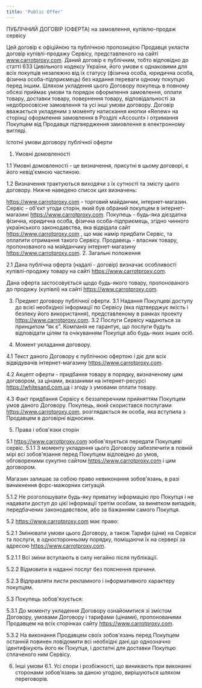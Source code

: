 ```yaml
---
title: 'Public Offer'
---
```


ПУБЛІЧНИЙ ДОГОВІР (ОФЕРТА)
на замовлення, купівлю-продаж сервісу

Цей договір є офіційною та публічною пропозицією Продавця укласти договір купівлі-продажу Сервісу, представленого на сайті www.carrotproxy.com. Даний договір є публічним, тобто відповідно до статті 633 Цивільного кодексу України, його умови є однаковими для всіх покупців незалежно від їх статусу (фізична особа, юридична особа, фізична особа-підприємець) без надання переваги одному покупцю перед іншим. Шляхом укладення цього Договору покупець в повному обсязі приймає умови та порядок оформлення замовлення, оплати товару, доставки товару, повернення товару, відповідальності за недобросовісне замовлення та усі інші умови договору. Договір вважається укладеним з моменту натискання кнопки «Renew» на сторінці оформлення замовлення в Розділі «Account» і отримання Покупцем від Продавця підтвердження замовлення в електронному вигляді.

Істотні умови договору публічної оферти

1. Умовні домовленості

1.1 Умовні домовленості - це визначення, присутні в цьому договорі, є його невід'ємною частиною.

1.2 Визначення трактуються виходячи з їх сутності та змісту цього договору. Нижче наведено список цих визначень:

https://www.carrotproxy.com - торговий майданчик, інтернет-магазин.
Сервіс - об'єкт угоди сторін, який був обраний покупцем в інтернет-магазині https://www.carrotproxy.com.
Покупець - будь-яка дієздатна фізична, юридична особа, фізична особа-підприємець, згідно чинного українського законодавства, яка відвідала сайт https://www.carrotproxy.com , що має намір придбати Сервіс, та оплатити отримання такого Сервісу.
Продавець - власник товару, пропонованого на майданчику інтернет-магазину https://www.carrotproxy.com.
2. Загальні положення

2.1 Дана публічна оферта (надалі - договір) визначає особливості купівлі-продажу товару на сайті https://www.carrotproxy.com.

Дана оферта застосовується щодо будь-якого товару, пропонованого до продажу (купівлі) на сайті https://www.carrotproxy.com.

3. Предмет договору публічної оферти.
3.1 Надання Покупцеві доступу до всієї необхідної інформації по Сервісу (яка підтверджує якість і безпеку його використання), представленому в рамках проекту https://www.carrotproxy.com.
3.2 Послуги Сервісу надаються за принципом “як є”. Компанія не гарантує, що послуги будуть відповідати цілям та очікуванням Покупця або будь-яких інших осіб.

4. Момент укладання договору.

4.1 Текст даного Договору є публічною офертою і діє для всіх відвідувачів інтернет-магазину https://www.carrotproxy.com.

4.2 Акцепт оферти - придбання товару в порядку, визначеному цим договором, за цінами, вказаними на інтернет-ресурсі https://whitesand.com.ua і згоду з умовами оплати товару.

4.3 Факт придбання Сервісу є беззаперечним прийняттям Покупцем умов даного Договору. Покупець, який скористався послугами https://www.carrotproxy.com, розглядається як особа, яка вступила з Продавцем в договірні відносини.

5. Права і обов'язки сторін

5.1 https://www.carrotproxy.com зобов'язується передати Покупцеві сервіс.
5.1.1 З моменту укладення цього Договору забезпечити в повній мірі всі зобов'язання перед Покупцем відповідно до умов, обговореними сукупно сайтом https://www.carrotproxy.com і цим договором.

Магазин залишає за собою право невиконання зобов'язань, в разі виникнення форс-мажорних ситуацій.

5.1.2 Не розголошувати будь-яку приватну інформацію про Покупця і не надавати доступ до цієї інформації третім особам, за винятком випадків, передбачених законодавством, або за бажанням самого Покупця.

5.2 https://www.carrotproxy.com має право:

5.2.1 Змінювати умови цього Договору, а також Тарифи (ціни) на Сервіси та послуги, в односторонньому порядку, поміщаючи їх на сервері за адресою https://www.carrotproxy.com.

5.2.1.1 Всі зміни вступають в силу негайно після публікації.

5.2.2 Відмовити в наданні послуг без пояснення причини.

5.2.3 Відправляти листи рекламного і інформативного характеру покупцям.

5.3 Покупець зобов'язується:

5.3.1 До моменту укладення Договору ознайомитися зі змістом Договору, умовами Договору і тарифами (цінами), пропонованими Продавцем на всіх сторінках сайту https://www.carrotproxy.com.

5.3.2 На виконання Продавцем своїх зобов'язань перед Покупцем останній повинен повідомити всі необхідні дані,що однозначно ідентифікують його як Покупця, і достатні для доставки Покупцю сплаченого ним Сервісу.

6. Інші умови
6.1. Усі спори і розбіжності, що виникають при виконанні сторонами зобов’язань за даною угодою, вирішуються шляхом переговорів. 